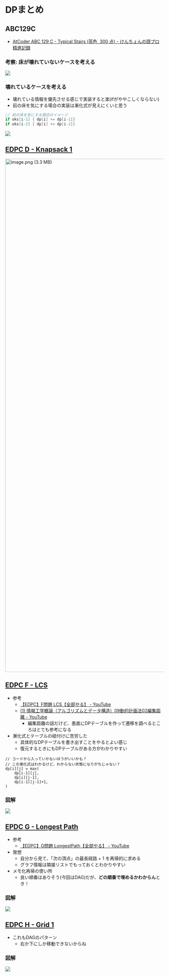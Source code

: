 # DPまとめ

## ABC129C

- [AtCoder ABC 129 C - Typical Stairs (茶色, 300 点) - けんちょんの競プロ精進記録](https://drken1215.hatenablog.com/entry/2019/06/10/140000)

### 考察: 床が壊れていないケースを考える

![](https://i.imgur.com/Gu9LSQb.jpg)

### 壊れているケースを考える

- 壊れている情報を優先させる感じで実装すると楽(ifがややこしくならない)
- 前の床を気にする場合の実装は漸化式が見えにくいと思う

```go
// 前の床を気にする場合のイメージ
if oks[i-1] { dp[i] += dp[i-1]}
if oks[i-2] { dp[i] += dp[i-2]}
```

![](https://i.imgur.com/lZXk8es.jpg)

## [EDPC D - Knapsack 1](https://atcoder.jp/contests/dp/tasks/dp_d)

<img width="1630" alt="image.png (3.3 MB)" src="https://img.esa.io/uploads/production/attachments/6586/2021/07/15/21054/895e282e-b3f1-484f-bd66-2757ec971984.png">

## [EDPC F - LCS](https://atcoder.jp/contests/dp/tasks/dp_f)

- 参考
    - [【EDPC】F問題 LCS【全部やる】 - YouTube](https://www.youtube.com/watch?v=HKI3aTJz4LY)
    - [(1) 情報工学概論（アルゴリズムとデータ構造）09動的計画法02編集距離 - YouTube](https://www.youtube.com/watch?v=VLC6h3GzSYo&list=PLCGPvL9AseS3AcyAYp8UL_CWoIhKyQv2I&index=4)
        - 編集距離の話だけど、愚直にDPテーブルを作って遷移を調べるところはとても参考になる
- 漸化式とテーブルの紐付けに苦労した
    - 具体的なDPテーブルを書き出すことをやるとよい感じ
    - 復元するときにもDPテーブルがある方がわかりやすい

```
// コードから入っていかないほうがいいかも？
// この漸化式はわかるけど、わからない状態になりがちじゃない？
dp[i][j] = max(
    dp[i-1][j],
    dp[i][j-1],
    dp[i-1][j-1]+1,
)
```

### 図解

![](https://i.imgur.com/TBwlg2D.jpg)

## [EPDC G - Longest Path](https://atcoder.jp/contests/dp/tasks/dp_g)

- 参考
  - [【EDPC】G問題 LongestPath【全部やる】 - YouTube](https://www.youtube.com/watch?v=U5geMnL9gGU)
- 発想
  - 自分から見て、「次の頂点」の最長経路 + 1 を再帰的に求める
  - グラフ情報は隣接リストでもっておくとわかりやすい
- メモ化再帰の使い所
  - 良い順番はありそう(今回はDAG)だが、**どの順番で埋めるかわからん**とき！

### 図解

![](https://i.imgur.com/X1WZiR4.jpg)

## [EDPC H - Grid 1](https://atcoder.jp/contests/dp/tasks/dp_h)

- これもDAGのパターン
  - 右か下にしか移動できないからね

### 図解

![](https://i.imgur.com/4DX9JUS.jpg)


